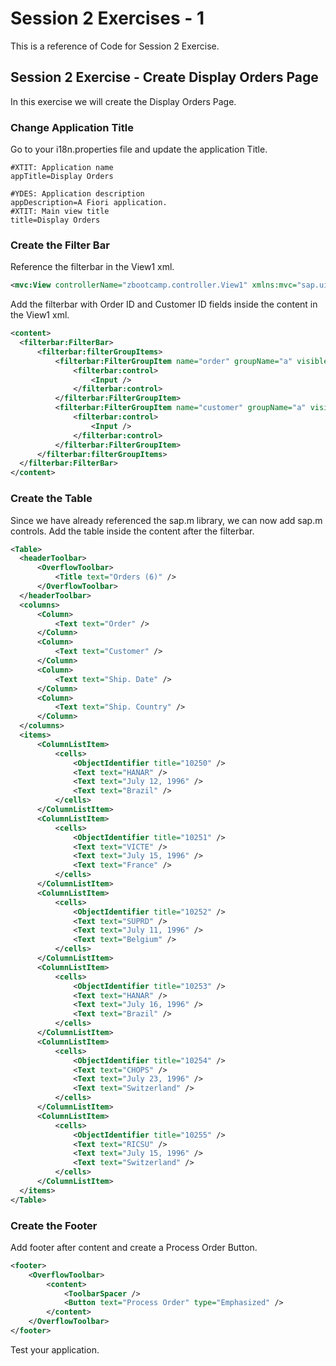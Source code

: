 # Session 2 Exercises - 1
This is a reference of Code for Session 2 Exercise.

## Session 2 Exercise - Create Display Orders Page
In this exercise we will create the Display Orders Page.

### Change Application Title
Go to your i18n.properties file and update the application Title.

```csv
#XTIT: Application name
appTitle=Display Orders

#YDES: Application description
appDescription=A Fiori application.
#XTIT: Main view title
title=Display Orders
```

### Create the Filter Bar 

Reference the filterbar in the View1 xml.
```xml
<mvc:View controllerName="zbootcamp.controller.View1" xmlns:mvc="sap.ui.core.mvc" displayBlock="true" xmlns="sap.m" xmlns:filterbar="sap.ui.comp.filterbar">
```

Add the filterbar with Order ID and Customer ID fields inside the content in the View1 xml.
```xml
<content>
  <filterbar:FilterBar>
      <filterbar:filterGroupItems>
          <filterbar:FilterGroupItem name="order" groupName="a" visibleInFilterBar="true" label="Order ID">
              <filterbar:control>
                  <Input />
              </filterbar:control>
          </filterbar:FilterGroupItem>
          <filterbar:FilterGroupItem name="customer" groupName="a" visibleInFilterBar="true" label="Customer ID">
              <filterbar:control>
                  <Input />
              </filterbar:control>
          </filterbar:FilterGroupItem>
      </filterbar:filterGroupItems>
  </filterbar:FilterBar>
</content>
```

### Create the Table 
Since we have already referenced the sap.m library, we can now add sap.m controls. Add the table inside the content after the filterbar.
```xml
<Table>
  <headerToolbar>
      <OverflowToolbar>
          <Title text="Orders (6)" />
      </OverflowToolbar>
  </headerToolbar>
  <columns>
      <Column>
          <Text text="Order" />
      </Column>
      <Column>
          <Text text="Customer" />
      </Column>
      <Column>
          <Text text="Ship. Date" />
      </Column>
      <Column>
          <Text text="Ship. Country" />
      </Column>
  </columns>
  <items>
      <ColumnListItem>
          <cells>
              <ObjectIdentifier title="10250" />
              <Text text="HANAR" />
              <Text text="July 12, 1996" />
              <Text text="Brazil" />
          </cells>
      </ColumnListItem>
      <ColumnListItem>
          <cells>
              <ObjectIdentifier title="10251" />
              <Text text="VICTE" />
              <Text text="July 15, 1996" />
              <Text text="France" />
          </cells>
      </ColumnListItem>
      <ColumnListItem>
          <cells>
              <ObjectIdentifier title="10252" />
              <Text text="SUPRD" />
              <Text text="July 11, 1996" />
              <Text text="Belgium" />
          </cells>
      </ColumnListItem>
      <ColumnListItem>
          <cells>
              <ObjectIdentifier title="10253" />
              <Text text="HANAR" />
              <Text text="July 16, 1996" />
              <Text text="Brazil" />
          </cells>
      </ColumnListItem>
      <ColumnListItem>
          <cells>
              <ObjectIdentifier title="10254" />
              <Text text="CHOPS" />
              <Text text="July 23, 1996" />
              <Text text="Switzerland" />
          </cells>
      </ColumnListItem>
      <ColumnListItem>
          <cells>
              <ObjectIdentifier title="10255" />
              <Text text="RICSU" />
              <Text text="July 15, 1996" />
              <Text text="Switzerland" />
          </cells>
      </ColumnListItem>
  </items>
</Table>
```

### Create the Footer
Add footer after content and create a Process Order Button.
```xml
<footer>
    <OverflowToolbar>
        <content>
            <ToolbarSpacer />
            <Button text="Process Order" type="Emphasized" />
        </content>
    </OverflowToolbar>
</footer>

```
Test your application.

